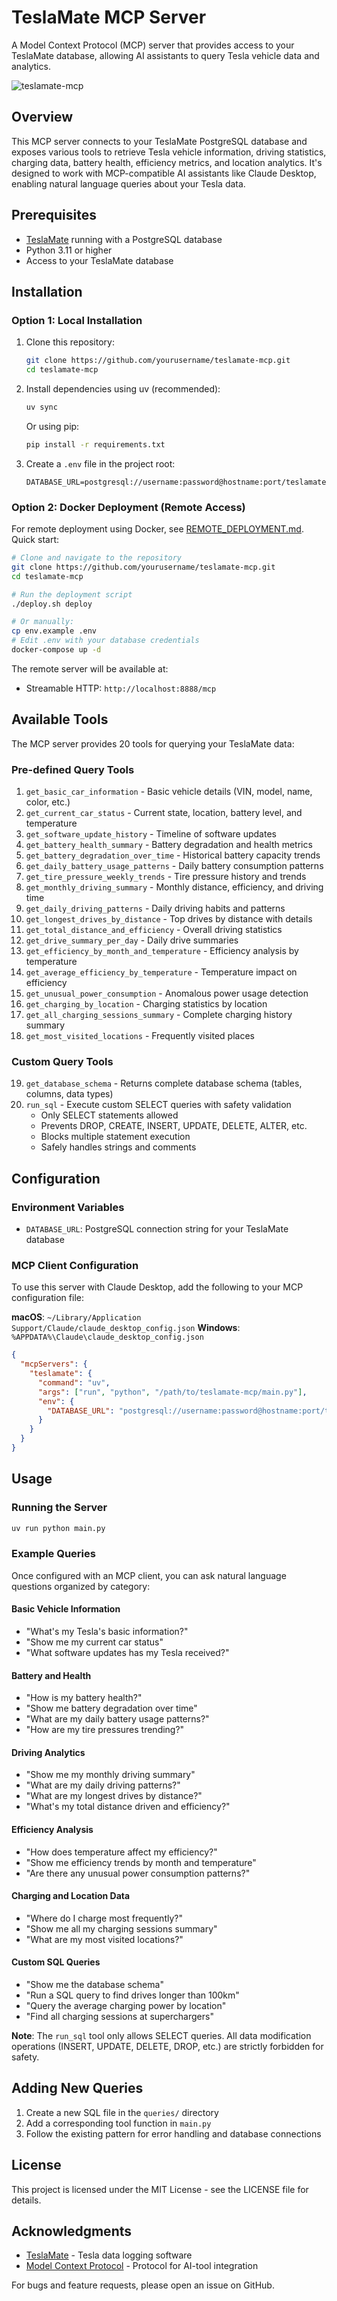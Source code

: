 # TeslaMate MCP Server

A Model Context Protocol (MCP) server that provides access to your TeslaMate database, allowing AI assistants to query Tesla vehicle data and analytics.

![teslamate-mcp](assets/teslamcp.gif)


## Overview

This MCP server connects to your TeslaMate PostgreSQL database and exposes various tools to retrieve Tesla vehicle information, driving statistics, charging data, battery health, efficiency metrics, and location analytics. It's designed to work with MCP-compatible AI assistants like Claude Desktop, enabling natural language queries about your Tesla data.

## Prerequisites

- [TeslaMate](https://github.com/teslamate-org/teslamate) running with a PostgreSQL database
- Python 3.11 or higher
- Access to your TeslaMate database

## Installation

### Option 1: Local Installation

1. Clone this repository:

   ```bash
   git clone https://github.com/yourusername/teslamate-mcp.git
   cd teslamate-mcp
   ```

2. Install dependencies using uv (recommended):

   ```bash
   uv sync
   ```

   Or using pip:

   ```bash
   pip install -r requirements.txt
   ```

3. Create a `.env` file in the project root:
   ```env
   DATABASE_URL=postgresql://username:password@hostname:port/teslamate
   ```

### Option 2: Docker Deployment (Remote Access)

For remote deployment using Docker, see [REMOTE_DEPLOYMENT.md](REMOTE_DEPLOYMENT.md). Quick start:

```bash
# Clone and navigate to the repository
git clone https://github.com/yourusername/teslamate-mcp.git
cd teslamate-mcp

# Run the deployment script
./deploy.sh deploy

# Or manually:
cp env.example .env
# Edit .env with your database credentials
docker-compose up -d
```

The remote server will be available at:
- Streamable HTTP: `http://localhost:8888/mcp`

## Available Tools

The MCP server provides 20 tools for querying your TeslaMate data:

### Pre-defined Query Tools
1. `get_basic_car_information` - Basic vehicle details (VIN, model, name, color, etc.)
2. `get_current_car_status` - Current state, location, battery level, and temperature
3. `get_software_update_history` - Timeline of software updates
4. `get_battery_health_summary` - Battery degradation and health metrics
5. `get_battery_degradation_over_time` - Historical battery capacity trends
6. `get_daily_battery_usage_patterns` - Daily battery consumption patterns
7. `get_tire_pressure_weekly_trends` - Tire pressure history and trends
8. `get_monthly_driving_summary` - Monthly distance, efficiency, and driving time
9. `get_daily_driving_patterns` - Daily driving habits and patterns
10. `get_longest_drives_by_distance` - Top drives by distance with details
11. `get_total_distance_and_efficiency` - Overall driving statistics
12. `get_drive_summary_per_day` - Daily drive summaries
13. `get_efficiency_by_month_and_temperature` - Efficiency analysis by temperature
14. `get_average_efficiency_by_temperature` - Temperature impact on efficiency
15. `get_unusual_power_consumption` - Anomalous power usage detection
16. `get_charging_by_location` - Charging statistics by location
17. `get_all_charging_sessions_summary` - Complete charging history summary
18. `get_most_visited_locations` - Frequently visited places

### Custom Query Tools
19. `get_database_schema` - Returns complete database schema (tables, columns, data types)
20. `run_sql` - Execute custom SELECT queries with safety validation
    - Only SELECT statements allowed
    - Prevents DROP, CREATE, INSERT, UPDATE, DELETE, ALTER, etc.
    - Blocks multiple statement execution
    - Safely handles strings and comments

## Configuration

### Environment Variables

- `DATABASE_URL`: PostgreSQL connection string for your TeslaMate database

### MCP Client Configuration

To use this server with Claude Desktop, add the following to your MCP configuration file:

**macOS**: `~/Library/Application Support/Claude/claude_desktop_config.json`
**Windows**: `%APPDATA%\Claude\claude_desktop_config.json`

```json
{
  "mcpServers": {
    "teslamate": {
      "command": "uv",
      "args": ["run", "python", "/path/to/teslamate-mcp/main.py"],
      "env": {
        "DATABASE_URL": "postgresql://username:password@hostname:port/teslamate"
      }
    }
  }
}
```

## Usage

### Running the Server

```bash
uv run python main.py
```

### Example Queries

Once configured with an MCP client, you can ask natural language questions organized by category:

#### Basic Vehicle Information

- "What's my Tesla's basic information?"
- "Show me my current car status"
- "What software updates has my Tesla received?"

#### Battery and Health

- "How is my battery health?"
- "Show me battery degradation over time"
- "What are my daily battery usage patterns?"
- "How are my tire pressures trending?"

#### Driving Analytics

- "Show me my monthly driving summary"
- "What are my daily driving patterns?"
- "What are my longest drives by distance?"
- "What's my total distance driven and efficiency?"

#### Efficiency Analysis

- "How does temperature affect my efficiency?"
- "Show me efficiency trends by month and temperature"
- "Are there any unusual power consumption patterns?"

#### Charging and Location Data

- "Where do I charge most frequently?"
- "Show me all my charging sessions summary"
- "What are my most visited locations?"

#### Custom SQL Queries

- "Show me the database schema"
- "Run a SQL query to find drives longer than 100km"
- "Query the average charging power by location"
- "Find all charging sessions at superchargers"

**Note**: The `run_sql` tool only allows SELECT queries. All data modification operations (INSERT, UPDATE, DELETE, DROP, etc.) are strictly forbidden for safety.

## Adding New Queries

1. Create a new SQL file in the `queries/` directory
2. Add a corresponding tool function in `main.py`
3. Follow the existing pattern for error handling and database connections

## License

This project is licensed under the MIT License - see the LICENSE file for details.

## Acknowledgments

- [TeslaMate](https://github.com/teslamate-org/teslamate) - Tesla data logging software
- [Model Context Protocol](https://modelcontextprotocol.io/) - Protocol for AI-tool integration

For bugs and feature requests, please open an issue on GitHub.
